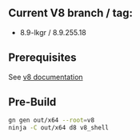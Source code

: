 ## Current V8 branch / tag:
 + 8.9-lkgr / 8.9.255.18

## Prerequisites
See [v8 documentation](https://v8.dev/docs/build)

## Pre-Build

```bash
gn gen out/x64 --root=v8
ninja -C out/x64 d8 v8_shell
```